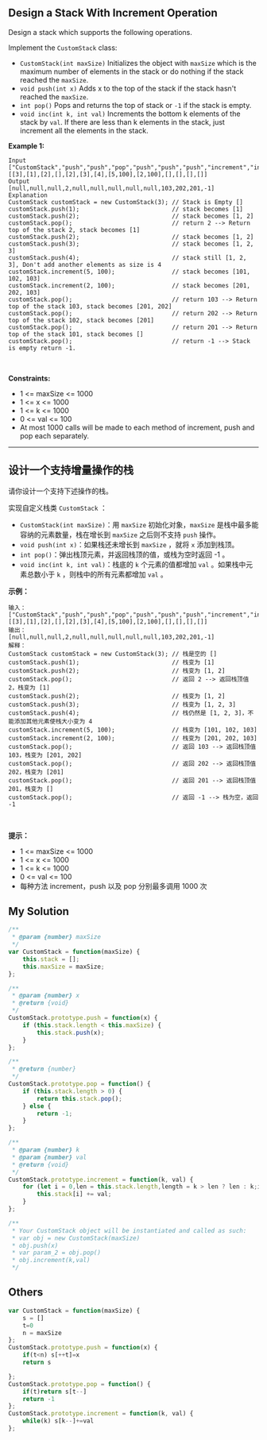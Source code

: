 ## Design a Stack With Increment Operation

Design a stack which supports the following operations.

Implement the `CustomStack` class:

- `CustomStack(int maxSize)` Initializes the object with `maxSize` which is the maximum number of elements in the stack or do nothing if the stack reached the `maxSize`.
- `void push(int x)` Adds x to the top of the stack if the stack hasn't reached the `maxSize`.
- `int pop()` Pops and returns the top of stack or `-1` if the stack is empty.
- `void inc(int k, int val)` Increments the bottom k elements of the stack by `val`. If there are less than k elements in the stack, just increment all the elements in the stack.
 

**Example 1:**

    Input
    ["CustomStack","push","push","pop","push","push","push","increment","increment","pop","pop","pop","pop"]
    [[3],[1],[2],[],[2],[3],[4],[5,100],[2,100],[],[],[],[]]
    Output
    [null,null,null,2,null,null,null,null,null,103,202,201,-1]
    Explanation
    CustomStack customStack = new CustomStack(3); // Stack is Empty []
    customStack.push(1);                          // stack becomes [1]
    customStack.push(2);                          // stack becomes [1, 2]
    customStack.pop();                            // return 2 --> Return top of the stack 2, stack becomes [1]
    customStack.push(2);                          // stack becomes [1, 2]
    customStack.push(3);                          // stack becomes [1, 2, 3]
    customStack.push(4);                          // stack still [1, 2, 3], Don't add another elements as size is 4
    customStack.increment(5, 100);                // stack becomes [101, 102, 103]
    customStack.increment(2, 100);                // stack becomes [201, 202, 103]
    customStack.pop();                            // return 103 --> Return top of the stack 103, stack becomes [201, 202]
    customStack.pop();                            // return 202 --> Return top of the stack 102, stack becomes [201]
    customStack.pop();                            // return 201 --> Return top of the stack 101, stack becomes []
    customStack.pop();                            // return -1 --> Stack is empty return -1.
 

**Constraints:**

- 1 <= maxSize <= 1000
- 1 <= x <= 1000
- 1 <= k <= 1000
- 0 <= val <= 100
- At most 1000 calls will be made to each method of increment, push and pop each separately.

---

## 设计一个支持增量操作的栈

请你设计一个支持下述操作的栈。

实现自定义栈类 `CustomStack` ：

- `CustomStack(int maxSize)`：用 `maxSize` 初始化对象，`maxSize` 是栈中最多能容纳的元素数量，栈在增长到 `maxSize` 之后则不支持 `push` 操作。
- `void push(int x)`：如果栈还未增长到 `maxSize` ，就将 `x` 添加到栈顶。
- `int pop()`：弹出栈顶元素，并返回栈顶的值，或栈为空时返回 -1 。
- `void inc(int k, int val)`：栈底的 `k` 个元素的值都增加 `val` 。如果栈中元素总数小于 `k` ，则栈中的所有元素都增加 `val` 。
 

**示例：**

    输入：
    ["CustomStack","push","push","pop","push","push","push","increment","increment","pop","pop","pop","pop"]
    [[3],[1],[2],[],[2],[3],[4],[5,100],[2,100],[],[],[],[]]
    输出：
    [null,null,null,2,null,null,null,null,null,103,202,201,-1]
    解释：
    CustomStack customStack = new CustomStack(3); // 栈是空的 []
    customStack.push(1);                          // 栈变为 [1]
    customStack.push(2);                          // 栈变为 [1, 2]
    customStack.pop();                            // 返回 2 --> 返回栈顶值 2，栈变为 [1]
    customStack.push(2);                          // 栈变为 [1, 2]
    customStack.push(3);                          // 栈变为 [1, 2, 3]
    customStack.push(4);                          // 栈仍然是 [1, 2, 3]，不能添加其他元素使栈大小变为 4
    customStack.increment(5, 100);                // 栈变为 [101, 102, 103]
    customStack.increment(2, 100);                // 栈变为 [201, 202, 103]
    customStack.pop();                            // 返回 103 --> 返回栈顶值 103，栈变为 [201, 202]
    customStack.pop();                            // 返回 202 --> 返回栈顶值 202，栈变为 [201]
    customStack.pop();                            // 返回 201 --> 返回栈顶值 201，栈变为 []
    customStack.pop();                            // 返回 -1 --> 栈为空，返回 -1
 

**提示：**

- 1 <= maxSize <= 1000
- 1 <= x <= 1000
- 1 <= k <= 1000
- 0 <= val <= 100
- 每种方法 increment，push 以及 pop 分别最多调用 1000 次

## My Solution

```javascript
/**
 * @param {number} maxSize
 */
var CustomStack = function(maxSize) {
    this.stack = [];
    this.maxSize = maxSize;
};

/** 
 * @param {number} x
 * @return {void}
 */
CustomStack.prototype.push = function(x) {
    if (this.stack.length < this.maxSize) {
        this.stack.push(x);
    }
};

/**
 * @return {number}
 */
CustomStack.prototype.pop = function() {
    if (this.stack.length > 0) {
        return this.stack.pop();
    } else {
        return -1;
    }
};

/** 
 * @param {number} k 
 * @param {number} val
 * @return {void}
 */
CustomStack.prototype.increment = function(k, val) {
    for (let i = 0,len = this.stack.length,length = k > len ? len : k;i < length;i++) {
        this.stack[i] += val;
    }
};

/**
 * Your CustomStack object will be instantiated and called as such:
 * var obj = new CustomStack(maxSize)
 * obj.push(x)
 * var param_2 = obj.pop()
 * obj.increment(k,val)
 */
```

## Others

```javascript
var CustomStack = function(maxSize) {
    s = []
    t=0
    n = maxSize
};
CustomStack.prototype.push = function(x) {
    if(t<n) s[++t]=x
    return s

};
CustomStack.prototype.pop = function() {
    if(t)return s[t--]
    return -1
};
CustomStack.prototype.increment = function(k, val) {
    while(k) s[k--]+=val
};
```
